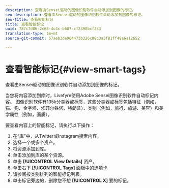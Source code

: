 ```yaml
---
description: 查看由Sensei驱动的图像识别软件自动添加到图像的标记。
seo-description: 查看由Sensei驱动的图像识别软件自动添加到图像的标记。
seo-title: 查看智能标记
title: 查看智能标记
uuid: 787c7d86-2c68-4c4c-b687-cf2390bcf233
translation-type: tm+mt
source-git-commit: 67aeb3de964473b326c88c3a3f81ff48a6a12652

---
```



# 查看智能标记{#view-smart-tags}

查看由Sensei驱动的图像识别软件自动添加到图像的标记。

当您将内容添加到库时，Livefyre使用Adobe Sensei图像识别软件自动标记内容。 图像识别软件有135k分类器或标签，这些分类器或标签包括特征（例如，猫、狗、金字塔、埃菲尔铁塔、特朗普）、类别（例如，旅行、旅游、美容）和美学属性（例如，画质）。

要查看内容上的智能标记，请执行以下操作：

1. 在“库”中，从Twitter或Instagram搜索内容。
1. 选择一个或多个资产。
1. 将资源添加到库。
1. 单击添加到库的某个资源。
1. 单击 **[!UICONTROL View Details]** 资产。
1. 单击右下 **[!UICONTROL Tags]** 面板中的选项卡
1. 请参阅按类别排列的智能标记列表。
1. 单击标记旁边的，删除您不想 **[!UICONTROL X]** 要的标记。

